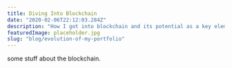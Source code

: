 ```yaml
---
title: Diving Into Blockchain
date: "2020-02-06T22:12:03.284Z"
description: "How I got into blockchain and its potential as a key element of Web 3.0"
featuredImage: placeholder.jpg
slug: "blog/evolution-of-my-portfolio"
---
```


some stuff about the blockchain.
